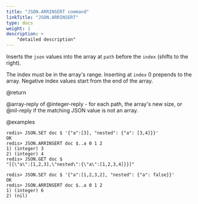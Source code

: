 ```yaml
---
title: "JSON.ARRINSERT command"
linkTitle: "JSON.ARRINSERT"
type: docs
weight: 1
description: >
    "detailed description"
---
```


Inserts the `json` values into the array at `path` before the `index` (shifts to the right).

The index must be in the array's range. Inserting at `index` 0 prepends to the array. Negative index values start from the end of the array.

@return

@array-reply of @integer-reply - for each path, the array's new size, or @nil-reply if the matching JSON value is not an array.

@examples

```
redis> JSON.SET doc $ '{"a":[3], "nested": {"a": [3,4]}}'
OK
redis> JSON.ARRINSERT doc $..a 0 1 2
1) (integer) 3
2) (integer) 4
redis> JSON.GET doc $
"[{\"a\":[1,2,3],\"nested\":{\"a\":[1,2,3,4]}}]"
```

```
redis> JSON.SET doc $ '{"a":[1,2,3,2], "nested": {"a": false}}'
OK
redis> JSON.ARRINSERT doc $..a 0 1 2
1) (integer) 6
2) (nil)
```

